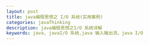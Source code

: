 ```yaml
---
layout: post
title: java编程思想之 I/O 系统(实用案例)
categories: javaThinking
description: java编程思想之I/O 系统详解
keywords: java, javaI/O 系统,java 输入输出流，java I/O
---
```

